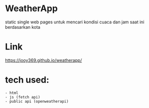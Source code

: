 # WeatherApp

  static single web pages untuk mencari kondisi cuaca dan jam saat ini berdasarkan kota

# Link
  https://jooy369.github.io/weatherapp/

# tech used: 
    - html
    - js (fetch api)
    - public api (openweatherapi)
